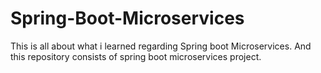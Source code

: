# Spring-Boot-Microservices
This is all about what i learned regarding Spring boot Microservices.
And this repository consists of spring boot microservices project.
